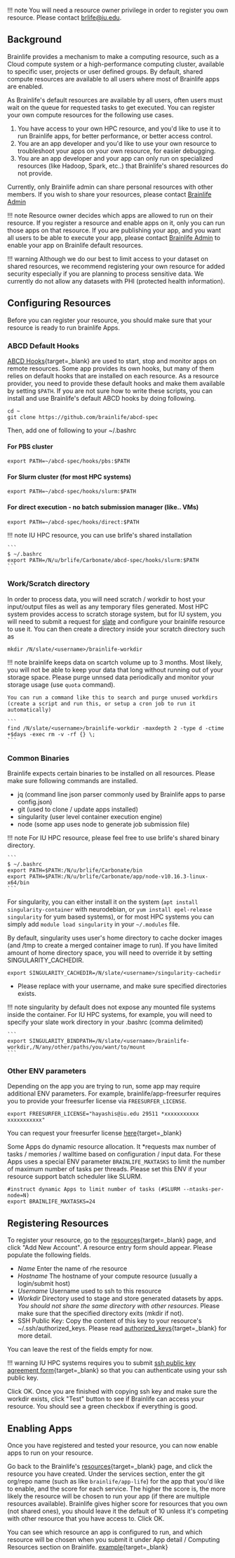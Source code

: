!!! note
    You will need a resource owner privilege in order to register you own resource. Please contact brlife@iu.edu.

## Background

Brainlife provides a mechanism to make a computing resource, such as a Cloud compute system or a high-performance computing cluster, available to specific user, projects or user defined groups. By default, shared compute resources are available to all users where most of Brainlife apps are enabled. 

As Brainlife's default resources are available by all users, often users must wait on the queue for requested tasks to get executed. You can register your own compute resources for the following use cases.

1. You have access to your own HPC resource, and you'd like to use it to run Brainlife apps, for better performance, or better access control.
2. You are an app developer and you'd like to use your own resource to troubleshoot your apps on your own resource, for easier debugging.
3. You are an app developer and your app can only run on specialized resources (like Hadoop, Spark, etc..) that Brainlife's shared resources do not provide.

Currently, only Brainlife admin can share personal resources with other members. If you wish to share your resources, please contact [Brainlife Admin](mailto:brlife@iu.edu)

!!! note
	Resource owner decides which apps are allowed to run on their resource. If you register a resource and enable apps on it, only you can run those apps on that resource. If you are publishing your app, and you want all users to be able to execute your app, please contact [Brainlife Admin](mailto:brlife@iu.edu) to enable your app on Brainlife default resources.

!!! warning
	Although we do our best to limit access to your dataset on shared resources, we recommend registering your own resource for added security
	especially if you are planning to process sensitive data. We currently do not allow any datasets with PHI (protected health information).

## Configuring Resources

Before you can register your resource, you should make sure that your resource is ready to run brainlife Apps.

### ABCD Default Hooks

[ABCD Hooks](https://github.com/brainlife/abcd-spec){target=_blank} are used to start, stop and monitor apps on remote resources. Some app provides its own hooks, but many of them relies on default hooks that are installed on each resource. As a resource provider, you need to provide these default hooks and make them available by setting `$PATH`. If you are not sure how to write these scripts, you can install and use Brainlife's default ABCD hooks by doing following.

```
cd ~
git clone https://github.com/brainlife/abcd-spec
```

Then, add one of following to your ~/.bashrc

#### For PBS cluster

```
export PATH=~/abcd-spec/hooks/pbs:$PATH
```

#### For Slurm cluster (for most HPC systems)

```
export PATH=~/abcd-spec/hooks/slurm:$PATH
```

#### For direct execution - no batch submission manager (like.. VMs)

```
export PATH=~/abcd-spec/hooks/direct:$PATH
```

!!! note
    IU HPC resource, you can use brlife's shared installation

    ```
    $ ~/.bashrc
    export PATH=/N/u/brlife/Carbonate/abcd-spec/hooks/slurm:$PATH
    ```

### Work/Scratch directory

In order to process data, you will need scratch / workdir to host your input/output files as well as any temporary files generated. Most HPC system provides access to scratch storage system, but for IU 
system, you will need to submit a request for [slate](https://kb.iu.edu/d/axms) and configure your brainlife resource to use it. You can then create a directory inside your scratch directory such as

```
mkdir /N/slate/<username>/brainlife-workdir
```

!!! note
    brainlife keeps data on scartch volume up to 3 months. Most likely, you will not be able to keep your data that long without running out of your storage space. Please purge unnsed data periodically 
    and monitor your storage usage (use `quota` command).
    
    You can run a command like this to search and purge unused workdirs (create a script and run this, or setup a cron job to run it automatically)

    ```
    find /N/slate/<username>/brainlife-workdir -maxdepth 2 -type d -ctime +$days -exec rm -v -rf {} \;
    ```

### Common Binaries

Brainlife expects certain binaries to be installed on all resources. Please make sure following commands are installed.

* jq (command line json parser commonly used by Brainlife apps to parse config.json)
* git (used to clone / update apps installed)
* singularity (user level container execution engine)
* node (some app uses node to generate job submission file)

!!! note
    For IU HPC resource, please feel free to use brlife's shared binary directory.

    ```
    $ ~/.bashrc
    export PATH=$PATH:/N/u/brlife/Carbonate/bin
    export PATH=$PATH:/N/u/brlife/Carbonate/app/node-v10.16.3-linux-x64/bin
    ```

For singularity, you can either install it on the system (`apt install singularity-container` with neurodebian, or `yum install epel-release singularity` for yum based systems), or for most HPC systems you can simply add `module load singularity` in your `~/.modules` file.

By default, singularity uses user's home directory to cache docker images (and /tmp to create a merged container image to run). If you have limited amount of home directory space, you will need to override it by setting SINGULARITY_CACHEDIR. 

```
export SINGULARITY_CACHEDIR=/N/slate/<username>/singularity-cachedir
```

* Please replace <username> with your username, and make sure specified directories exists.

!!! note
    singularity by default does not expose any mounted file systems inside the container. For IU HPC systems, for example, you will need to specify your slate work directory in your .bashrc (comma delimited)

    ```
    export SINGULARITY_BINDPATH=/N/slate/<username>/brainlife-workdir,/N/any/other/paths/you/want/to/mount
    ```

### Other ENV parameters

Depending on the app you are trying to run, some app may require additional ENV parameters. For example, brainlife/app-freesurfer requires you to provide your freesurfer license via `FREESURFER_LICENSE`.

```
export FREESURFER_LICENSE="hayashis@iu.edu 29511 *xxxxxxxxxxx xxxxxxxxxxx"
```

You can request your freesurfer license [here](https://surfer.nmr.mgh.harvard.edu/registration.html){target=_blank}

Some Apps do dynamic resource allocation. It *requests max number of tasks / memories / walltime based on configuration / input data. For these Apps uses a special ENV parameter `BRAINLIFE_MAXTASKS` to limit the number of
maximum number of tasks per threads. Please set this ENV if your resource support batch scheduler like SLURM.

```
#instruct dynamic Apps to limit number of tasks (#SLURM --ntasks-per-node=N)
export BRAINLIFE_MAXTASKS=24
```

## Registering Resources

To register your resource, go to the [resources](https://brainlife.io/resources){target=_blank} page, and click "Add New Account". A resource entry form should appear. Please populate the following fields.

* *Name* Enter the name of rhe resource
* *Hostname* The hostname of your compute resource (usually a login/submit host)
* *Username* Username used to ssh to this resource
* *Workdir* Directory used to stage and store generated datasets by apps. *You should not share the same directory with other resources*. Please make sure that the specified directory exits (mkdir if not).
* SSH Public Key: Copy the content of this key to your resource's ~/.ssh/authorized_keys. Please read [authorized_keys](https://www.ssh.com/ssh/authorized_keys/){target=_blank} for more detail.

You can leave the rest of the fields empty for now.

!!! warning
	IU HPC systems requires you to submit [ssh public key agreement form](https://hpceverywhere.iu.edu/agree){target=_blank} so that you can authenticate using your ssh public key.

Click OK. Once you are finished with copying ssh key and make sure the workdir exists, click "Test" button to see if Brainlife can access your resource. You should see a green checkbox if everything is good.

## Enabling Apps

Once you have registered and tested your resource, you can now enable apps to run on your resource.

Go back to the Brainlife's [resources](https://brainlife.io/resources){target=_blank} page, and click the resource you have created. Under the services section, enter the git org/repo name (such as like `brainlife/app-life`) for the app that you'd like to enable, and the score for each service. The higher the score is, the more likely the resource will be chosen to run your app (if there are multiple resources available). Brainlife gives higher score for resources that you own (not shared ones), you should leave it the default of 10 unless it's competing with other resource that you have access to. Click OK.

You can see which resource an app is configured to run, and which resource will be chosen when you submit it under App detail / Computing Resources section on Brainlife. [example](https://brainlife.io/app/58c56cf7e13a50849b258800){target=_blank}


